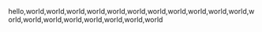 hello,world,world,world,world,world,world,world,world,world,world,world,world,world,world,world,world,world,world,world